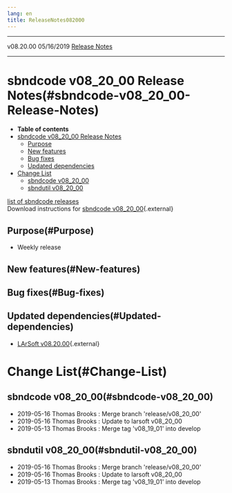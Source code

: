 ```yaml
---
lang: en
title: ReleaseNotes082000
---
```


  ----------- ------------ -- -- ------------------------------------------------------
  v08.20.00   05/16/2019         [Release Notes](ReleaseNotes082000.html)
  ----------- ------------ -- -- ------------------------------------------------------



sbndcode v08\_20\_00 Release Notes(#sbndcode-v08_20_00-Release-Notes)
======================================================================================

-   **Table of contents**
-   [sbndcode v08\_20\_00 Release
    Notes](#sbndcode-v08_20_00-Release-Notes)
    -   [Purpose](#Purpose)
    -   [New features](#New-features)
    -   [Bug fixes](#Bug-fixes)
    -   [Updated dependencies](#Updated-dependencies)
-   [Change List](#Change-List)
    -   [sbndcode v08\_20\_00](#sbndcode-v08_20_00)
    -   [sbndutil v08\_20\_00](#sbndutil-v08_20_00)

[list of sbndcode
releases](List_of_SBND_code_releases.html)\
Download instructions for [sbndcode
v08\_20\_00](http://scisoft.fnal.gov/scisoft/bundles/sbnd/v08_20_00/sbndcode-v08_20_00.html){.external}



Purpose(#Purpose)
----------------------------------

-   Weekly release



New features(#New-features)
--------------------------------------------



Bug fixes(#Bug-fixes)
--------------------------------------



Updated dependencies(#Updated-dependencies)
------------------------------------------------------------

-   [LArSoft
    v08.20.00](https://cdcvs.fnal.gov/redmine/projects/larsoft/wiki/ReleaseNotes082000){.external}



Change List(#Change-List)
==========================================



sbndcode v08\_20\_00(#sbndcode-v08_20_00)
----------------------------------------------------------

-   2019-05-16 Thomas Brooks : Merge branch \'release/v08\_20\_00\'
-   2019-05-16 Thomas Brooks : Update to larsoft v08\_20\_00
-   2019-05-13 Thomas Brooks : Merge tag \'v08\_19\_01\' into develop



sbndutil v08\_20\_00(#sbndutil-v08_20_00)
----------------------------------------------------------

-   2019-05-16 Thomas Brooks : Merge branch \'release/v08\_20\_00\'
-   2019-05-16 Thomas Brooks : Update to larsoft v08\_20\_00
-   2019-05-13 Thomas Brooks : Merge tag \'v08\_19\_01\' into develop
